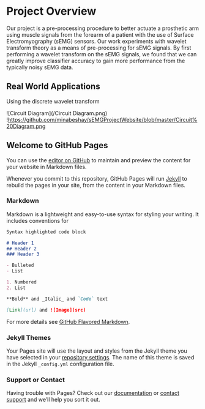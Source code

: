 # Project Overview
Our project is a pre-processing procedure to better actuate a prosthetic arm using muscle signals from the forearm of a patient with the use of Surface Electromyography (sEMG) sensors. Our work experiments with wavelet transform theory as a means of pre-processing for sEMG signals. By first performing a wavelet transform on the sEMG signals, we found that we can greatly improve classifier accuracy to gain more performance from the typically noisy sEMG data.


## Real World Applications
Using the discrete wavelet transform



![Circuit Diagram](/Circuit Diagram.png)
!https://github.com/minabeshay/sEMGProjectWebsite/blob/master/Circuit%20Diagram.png








## Welcome to GitHub Pages

You can use the [editor on GitHub](https://github.com/minabeshay/sEMGProjectWerbsite/edit/master/index.md) to maintain and preview the content for your website in Markdown files.

Whenever you commit to this repository, GitHub Pages will run [Jekyll](https://jekyllrb.com/) to rebuild the pages in your site, from the content in your Markdown files.

### Markdown

Markdown is a lightweight and easy-to-use syntax for styling your writing. It includes conventions for

```markdown
Syntax highlighted code block

# Header 1
## Header 2
### Header 3

- Bulleted
- List

1. Numbered
2. List

**Bold** and _Italic_ and `Code` text

[Link](url) and ![Image](src)
```

For more details see [GitHub Flavored Markdown](https://guides.github.com/features/mastering-markdown/).

### Jekyll Themes

Your Pages site will use the layout and styles from the Jekyll theme you have selected in your [repository settings](https://github.com/minabeshay/sEMGProjectWerbsite/settings). The name of this theme is saved in the Jekyll `_config.yml` configuration file.

### Support or Contact

Having trouble with Pages? Check out our [documentation](https://help.github.com/categories/github-pages-basics/) or [contact support](https://github.com/contact) and we’ll help you sort it out.
